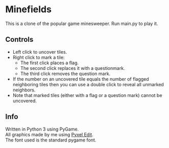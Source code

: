 # Minefields

This is a clone of the popular game minesweeper. Run main.py to play it.

## Controls

- Left click to uncover tiles.
- Right click to mark a tile:
    - The first click places a flag.
    - The second click replaces it with a questionmark.
    - The third click removes the question mark.
- If the number on an uncovered tile equals the number of flagged neighboring tiles then you can use a double click to reveal all unmarked neighbors.
- Note that marked tiles (either with a flag or a question mark) cannot be uncovered.

## Info

Written in Python 3 using PyGame.  
All graphics made by me using [Pyxel Edit](http://pyxeledit.com).  
The font used is the standard pygame font.
